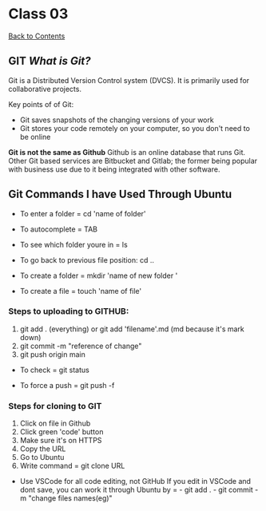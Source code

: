 
# Class 03 

[Back to Contents](https://github.com/Han1620/Reading-Notes.git)



## GIT   ***What is Git?***

Git is a Distributed Version Control system (DVCS). It is primarily used for collaborative projects.

Key points of of Git:

- Git saves snapshots of the changing versions of your work
- Git stores your code remotely on your computer, so you don't need to be online

**Git is not the same as Github** Github is an online database that runs Git. Other Git based services are Bitbucket and Gitlab; the former being popular with business use due to it being integrated with other software. 


## Git Commands I have Used Through Ubuntu 

- To enter a folder = cd 'name of folder'

- To autocomplete = TAB

- To see which folder youre in = ls

- To go back to previous file position: cd ..

- To create a folder = mkdir 'name of new folder '

- To create a file = touch 'name of file'


### Steps to uploading to GITHUB:

1. git add . (everything) or git add 'filename'.md (md because it's mark down)
2. git commit -m "reference of change"
3. git push origin main

- To check = git status 

- To force a push = git push -f

### Steps for cloning to GIT

1. Click on file in Github
2. Click green 'code' button
3. Make sure it's on HTTPS
4. Copy the URL
5. Go to Ubuntu
6. Write command = git clone URL


- Use VSCode for all code editing, not GitHub
    If you edit in VSCode and dont save, you can work it through Ubuntu by =
        - git add .
        - git commit -m "change files names(eg)"